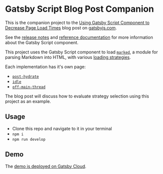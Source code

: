 # Gatsby Script Blog Post Companion

This is the companion project to the [Using Gatsby Script Component to Decrease Page Load Times](https://www.gatsbyjs.com/blog/using-gatsby-script-component-to-decrease-page-load-times) blog post on [gatsbyjs.com](https://gatsbyjs.com).

See the [release notes](https://www.gatsbyjs.com/docs/reference/release-notes/v4.15/#script-component) and [reference documentation](https://www.gatsbyjs.com/docs/reference/built-in-components/gatsby-script/) for more information about the Gatsby Script component.

This project uses the Gatsby Script component to load [`marked`](https://github.com/markedjs/marked), a module for parsing Markdown into HTML, with various [loading strategies](https://www.gatsbyjs.com/docs/reference/built-in-components/gatsby-script/#strategies).

Each implementation has it's own page:

- [`post-hydrate`](src/pages/post-hydrate.tsx)
- [`idle`](src/pages/idle.tsx)
- [`off-main-thread`](src/pages/off-main-thread.tsx)

The blog post will discuss how to evaluate strategy selection using this project as an example.

## Usage

- Clone this repo and navigate to it in your terminal
- `npm i`
- `npm run develop`

## Demo

The [demo is deployed on Gatsby Cloud](https://gatsbyscriptblogpostcompanionm.gtsb.io).
